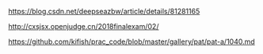 https://blog.csdn.net/deepseazbw/article/details/81281165

http://cxsjsx.openjudge.cn/2018finalexam/02/


https://github.com/kifish/prac_code/blob/master/gallery/pat/pat-a/1040.md


